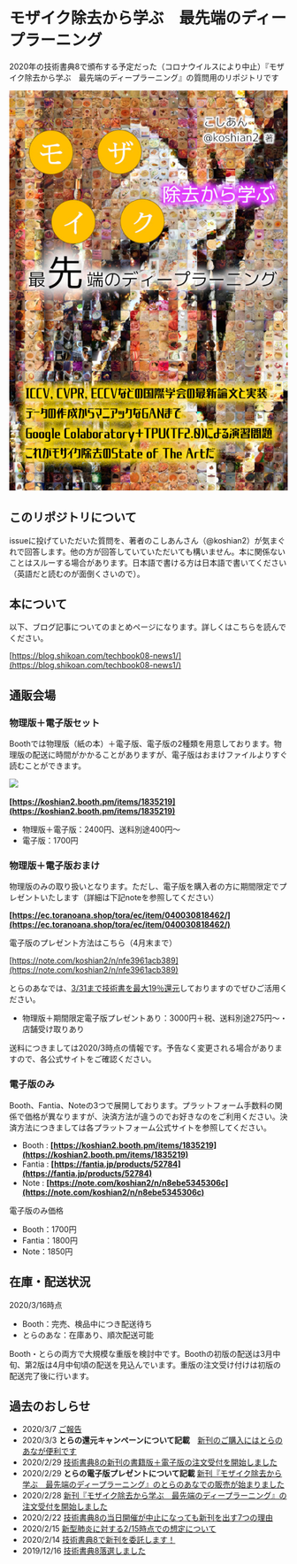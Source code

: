 # モザイク除去から学ぶ　最先端のディープラーニング
2020年の技術書典8で頒布する予定だった（コロナウイルスにより中止）『モザイク除去から学ぶ　最先端のディープラーニング』の質問用のリポジトリです

![](https://github.com/koshian2/MosaicDeeplearningBook/blob/master/images/title.png)

## このリポジトリについて
issueに投げていただいた質問を、著者のこしあんさん（@koshian2）が気まぐれで回答します。他の方が回答していていただいても構いません。本に関係ないことはスルーする場合があります。日本語で書ける方は日本語で書いてください（英語だと読むのが面倒くさいので）。

## 本について
以下、ブログ記事についてのまとめページになります。詳しくはこちらを読んでください。

[https://blog.shikoan.com/techbook08-news1/](https://blog.shikoan.com/techbook08-news1/)

## 通販会場
### 物理版＋電子版セット
Boothでは物理版（紙の本）＋電子版、電子版の2種類を用意しております。物理版の配送に時間がかかることがありますが、電子版はおまけファイルよりすぐ読むことができます。

<a href="https://koshian2.booth.pm/items/1835219"><img src="https://asset.booth.pm/static-images/banner/468x60_02.png"></a>

**[https://koshian2.booth.pm/items/1835219](https://koshian2.booth.pm/items/1835219)**

* 物理版＋電子版：2400円、送料別途400円～
* 電子版：1700円

### 物理版＋電子版おまけ
物理版のみの取り扱いとなります。ただし、電子版を購入者の方に期間限定でプレゼントいたします（詳細は下記noteを参照してください）

**[https://ec.toranoana.shop/tora/ec/item/040030818462/](https://ec.toranoana.shop/tora/ec/item/040030818462/)**

電子版のプレゼント方法はこちら（4月末まで）

[https://note.com/koshian2/n/nfe3961acb389](https://note.com/koshian2/n/nfe3961acb389)

とらのあなでは、[3/31まで技術書を最大19％還元](https://blog.shikoan.com/techbook08-news03/)しておりますのでぜひご活用ください。

* 物理版＋期間限定電子版プレゼントあり：3000円＋税、送料別途275円～・店舗受け取りあり

送料につきましては2020/3時点の情報です。予告なく変更される場合がありますので、各公式サイトをご確認ください。

### 電子版のみ
Booth、Fantia、Noteの3つで展開しております。プラットフォーム手数料の関係で価格が異なりますが、決済方法が違うのでお好きなのをご利用ください。決済方法につきましては各プラットフォーム公式サイトを参照してください。

* Booth : **[https://koshian2.booth.pm/items/1835219](https://koshian2.booth.pm/items/1835219)**
* Fantia : **[https://fantia.jp/products/52784](https://fantia.jp/products/52784)**
* Note : **[https://note.com/koshian2/n/n8ebe5345306c](https://note.com/koshian2/n/n8ebe5345306c)**

電子版のみ価格

* Booth：1700円
* Fantia：1800円
* Note：1850円

## 在庫・配送状況
2020/3/16時点

* Booth：完売、検品中につき配送待ち
* とらのあな：在庫あり、順次配送可能

Booth・とらの両方で大規模な重版を検討中です。Boothの初版の配送は3月中旬、第2版は4月中旬頃の配送を見込んでいます。重版の注文受け付けは初版の配送完了後に行います。


## 過去のおしらせ
* 2020/3/7 [ご報告](https://blog.shikoan.com/techbook08-news04/)
* 2020/3/3 **とらの還元キャンペーンについて記載**　[新刊のご購入にはとらのあなが便利です](https://blog.shikoan.com/techbook08-news03/)
* 2020/2/29 [技術書典8の新刊の書籍版＋電子版の注文受付を開始しました](https://blog.shikoan.com/techbook08-news02-2/)
* 2020/2/29 **とらの電子版プレゼントについて記載** [新刊『モザイク除去から学ぶ　最先端のディープラーニング』のとらのあなでの販売が始まりました](https://note.com/koshian2/n/nfe3961acb389)
* 2020/2/28 [新刊『モザイク除去から学ぶ　最先端のディープラーニング』の注文受付を開始しました](https://note.com/koshian2/n/n4bf9bdd19699)
* 2020/2/22 [技術書典8の当日開催が中止になっても新刊を出す7つの理由](https://blog.shikoan.com/techbook08-news02/)
* 2020/2/15 [新型肺炎に対する2/15時点での想定について](https://blog.shikoan.com/techbook08-sp/)
* 2020/2/14 [技術書典8で新刊を委託します！](https://blog.shikoan.com/techbook08-news1/)
* 2019/12/16 [技術書典8落選しました](https://note.com/koshian2/n/n6b69960a7d67)


